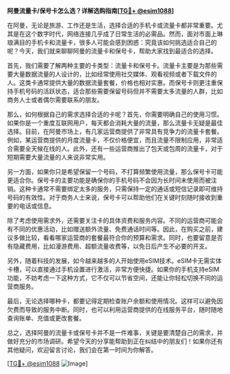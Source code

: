 **阿曼流量卡/保号卡怎么选？详解选购指南[[TG💪+ @esim1088](https://t.me/s/esim1088)]**

在阿曼，无论是旅游、工作还是生活，选择合适的手机卡或流量卡都非常重要。尤其是在这个数字时代，网络连接几乎成了日常生活的必需品。然而，面对市面上琳琅满目的手机卡和流量卡，很多人可能会感到困惑：究竟该如何挑选适合自己的呢？今天，我们就来聊聊阿曼的流量卡和保号卡，帮助大家找到最适合的选择。

首先，我们需要了解两种主要的卡类型：流量卡和保号卡。流量卡主要是为那些需要大量数据流量的人设计的，比如经常使用社交媒体、观看视频或者下载文件的人。这类卡通常提供大量的数据流量套餐，价格也相对实惠。而保号卡则更注重保持手机号码的活跃状态，适合那些需要保留号码但并不需要太多流量的人群，比如商务人士或者偶尔需要联系的朋友。

那么，如何根据自己的需求选择合适的卡呢？首先，你需要明确自己的使用习惯。如果你是一个重度互联网用户，每天都会消耗大量的流量，那么流量卡无疑是最佳选择。目前，在阿曼市场上，有几家运营商提供了非常具有竞争力的流量卡套餐。例如，某运营商提供的月度流量卡，不仅价格便宜，而且流量不限制应用，非常适合需要全天候在线的人。此外，还有一些运营商推出了包天或包周的流量卡，对于短期需要大量流量的人来说非常实用。

另一方面，如果你只是希望保留一个号码，不打算频繁使用流量，那么保号卡可能更适合你。保号卡的主要功能是确保你的手机号码不会因为长时间未使用而被注销。这种卡通常不需要绑定太多的服务，只需保持一定的通话或短信记录即可维持号码的有效性。对于商务人士来说，保号卡可以帮助他们在关键时刻随时接收到重要的电话或信息。

除了考虑使用需求外，还需要关注卡的具体资费和服务内容。不同的运营商可能会有不同的优惠活动，比如赠送额外流量、免费通话时间等。因此，在购买之前，建议多做比较，看看哪家运营商的套餐最符合你的预算和需求。同时，也要留意是否有隐藏费用，比如漫游费用、超额流量收费等，以免日后产生不必要的开支。

另外，随着科技的发展，如今越来越多的人开始使用eSIM技术。eSIM卡无需实体卡槽，可以直接通过手机设置进行激活，非常方便快捷。如果你的手机支持eSIM功能，不妨考虑一下这种方式，它不仅可以节省空间，还能让你轻松切换不同的运营商服务。

最后，无论选择哪种卡，都要记得定期检查账户余额和使用情况。这样可以避免因欠费而导致的服务中断。同时，也可以利用运营商提供的在线服务平台，随时随地查询账单、充值或更改套餐。

总之，选择阿曼的流量卡或保号卡并不是一件难事，关键是要清楚自己的需求，并做好充分的市场调研。希望今天的分享能帮助到正在纠结中的朋友们！如果你还有其他疑问，欢迎留言讨论，我们会在第一时间为你解答。

[[TG💪+ @esim1088](https://t.me/s/esim1088) ![Image](https://i.postimg.cc/4NQfJmqS/Snipaste-2025-05-13-00-14-12.png)]